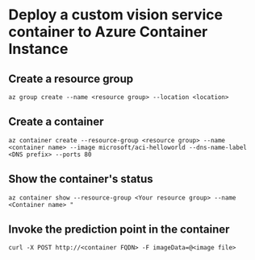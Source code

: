 # Deploy a custom vision service container to Azure Container Instance

## Create a resource group
```
az group create --name <resource group> --location <location>
```

## Create a container
```
az container create --resource-group <resource group> --name <container name> --image microsoft/aci-helloworld --dns-name-label <DNS prefix> --ports 80
```

## Show the container's status
```
az container show --resource-group <Your resource group> --name <Container name> "
```
## Invoke the prediction point in the container
```
curl -X POST http://<container FQDN> -F imageData=@<image file>
```
